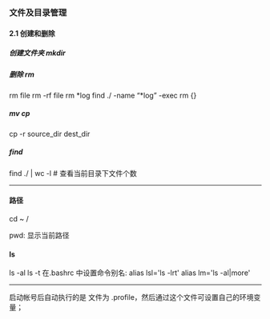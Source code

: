 ### 文件及目录管理

#### 2.1 创建和删除

##### 创建文件夹 mkdir

##### 删除 rm
rm file
rm -rf file
rm *log     find ./ -name “*log” -exec rm {}

##### mv cp 


cp -r source_dir dest_dir

##### find

find ./ | wc -l # 查看当前目录下文件个数


------------

#### 路径
cd 
~
/

pwd: 显示当前路径

#### ls
ls -al 
ls -t
在.bashrc 中设置命令别名:
alias lsl='ls -lrt'
alias lm='ls -al|more'


------------
启动帐号后自动执行的是 文件为 .profile，然后通过这个文件可设置自己的环境变量；